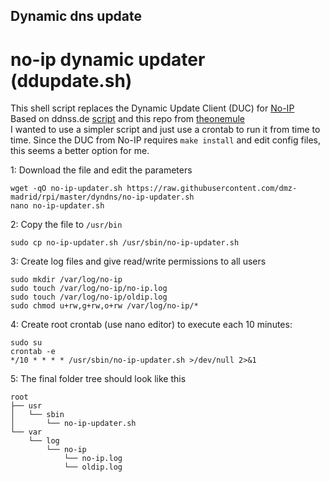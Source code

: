 ## Dynamic dns update

# no-ip dynamic updater (ddupdate.sh)

This shell script replaces the Dynamic Update Client (DUC) for [No-IP](https://www.noip.com/support/knowledgebase/installing-the-linux-dynamic-update-client/ "No-IP: How to install DUC on Linux ")\
Based on ddnss.de [script](https://ddnss.de/info.php "CRON & Bash Script") and this repo from [theonemule](https://github.com/theonemule/no-ip)\
I wanted to use a simpler script and just use a crontab to run it from time to time. Since the DUC from No-IP requires `make install` and edit config files, this seems a better option for me.

1: Download the file and edit the parameters
    
    wget -qO no-ip-updater.sh https://raw.githubusercontent.com/dmz-madrid/rpi/master/dyndns/no-ip-updater.sh
    nano no-ip-updater.sh
    
2: Copy the file to `/usr/bin`

    sudo cp no-ip-updater.sh /usr/sbin/no-ip-updater.sh
    
3: Create log files and give read/write permissions to all users

    sudo mkdir /var/log/no-ip
    sudo touch /var/log/no-ip/no-ip.log
    sudo touch /var/log/no-ip/oldip.log
    sudo chmod u+rw,g+rw,o+rw /var/log/no-ip/*
   
4: Create root crontab (use nano editor) to execute each 10 minutes:
    
    sudo su
    crontab -e
    */10 * * * * /usr/sbin/no-ip-updater.sh >/dev/null 2>&1
    
5: The final folder tree should look like this

    root
    ├── usr
    │   └── sbin
    │       └── no-ip-updater.sh
    └── var
        └── log
            └── no-ip
                └── no-ip.log  
                └── oldip.log  
